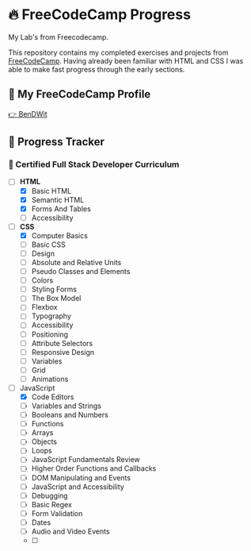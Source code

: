 # 🔥 **FreeCodeCamp Progress**

My Lab's from Freecodecamp.

This repository contains my completed exercises and projects from [FreeCodeCamp](https://www.freecodecamp.org).
Having already been familiar with HTML and CSS I was able to make fast progress through the early sections.

## 📘 **My FreeCodeCamp Profile**

[👉 BenDWit](https://www.freecodecamp.org/bendwit)

## 🧭 **Progress Tracker**

### 📁 Certified Full Stack Developer Curriculum

- [ ] **HTML**
  - [x] Basic HTML
  - [x] Semantic HTML
  - [x] Forms And Tables
  - [ ] Accessibility
- [ ] **CSS**
  - [x] Computer Basics
  - [ ] Basic CSS
  - [ ] Design
  - [ ] Absolute and Relative Units
  - [ ] Pseudo Classes and Elements
  - [ ] Colors
  - [ ] Styling Forms
  - [ ] The Box Model
  - [ ] Flexbox
  - [ ] Typography
  - [ ] Accessibility
  - [ ] Positioning
  - [ ] Attribute Selectors
  - [ ] Responsive Design
  - [ ] Variables
  - [ ] Grid
  - [ ] Animations
- [ ] JavaScript
  - [x] Code Editors
  - [ ] Variables and Strings
  - [ ] Booleans and Numbers
  - [ ] Functions
  - [ ] Arrays
  - [ ] Objects
  - [ ] Loops
  - [ ] JavaScript Fundamentals Review
  - [ ] Higher Order Functions and Callbacks
  - [ ] DOM Manipulating and Events
  - [ ] JavaScript and Accessibility
  - [ ] Debugging
  - [ ] Basic Regex
  - [ ] Form Validation
  - [ ] Dates
  - [ ] Audio and Video Events
  - [ ]
